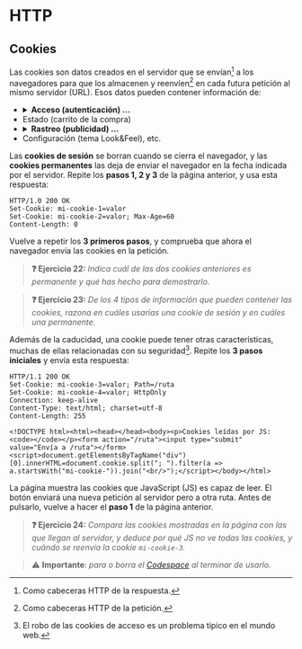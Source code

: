 # HTTP
## Cookies

Las cookies son datos creados en el servidor que se envían[^1] a los navegadores para que los almacenen y reenvíen[^2] en cada futura petición al mismo servidor (URL). Esos datos pueden contener información de:

- <details><summary><strong>Acceso (autenticación) ...</strong></summary><br><object type="image/svg+xml" data="./files/cookies.acceso.svg" width="100%"></object></details>
- Estado (carrito de la compra) 
- <details><summary><strong>Rastreo (publicidad) ...</strong></summary><br><object type="image/svg+xml" data="./files/cookies.rastreo.svg" width="100%"></object></details>
- Configuración (tema Look&Feel), etc.

Las **cookies de sesión** se borran cuando se cierra el navegador, y las **cookies permanentes** las deja de enviar el navegador en la fecha indicada por el servidor. Repite los **pasos 1, 2 y 3** de la página anterior, y usa esta respuesta:
```http
HTTP/1.0 200 OK
Set-Cookie: mi-cookie-1=valor
Set-Cookie: mi-cookie-2=valor; Max-Age=60
Content-Length: 0

```
Vuelve a repetir los **3 primeros pasos**, y comprueba que ahora el navegador envía las cookies en la petición. 

> **❓ Ejercicio 22:** _Indica cuál de las dos cookies anteriores es permanente y qué has hecho para demostrarlo._

> **❓ Ejercicio 23:** _De los 4 tipos de información que pueden contener las cookies, razona en cuáles usarías una cookie de sesión y en cuáles una permanente._

Además de la caducidad, una cookie puede tener otras características, muchas de ellas relacionadas con su seguridad[^3]. Repite los **3 pasos iniciales** y envía esta respuesta:
```http
HTTP/1.1 200 OK
Set-Cookie: mi-cookie-3=valor; Path=/ruta
Set-Cookie: mi-cookie-4=valor; HttpOnly
Connection: keep-alive
Content-Type: text/html; charset=utf-8
Content-Length: 255

<!DOCTYPE html><html><head></head><body><p>Cookies leídas por JS: <code></code></p><form action="/ruta"><input type="submit" value="Envía a /ruta"></form><script>document.getElementsByTagName("div")[0].innerHTML=document.cookie.split("; ").filter(a => a.startsWith("mi-cookie-")).join("<br/>");</script></body></html>

```
La página muestra las cookies que JavaScript (JS) es capaz de leer. El botón enviará una nueva petición al servidor pero a otra ruta. Antes de pulsarlo, vuelve a hacer el **paso 1** de la página anterior.

> **❓ Ejercicio 24:** _Compara las cookies mostradas en la página con las que llegan al servidor, y deduce por qué JS no ve todas las cookies, y cuándo se reenvía la cookie `mi-cookie-3`._

> ⚠️ **Importante**: _para o borra el [Codespace](https://github.com/codespaces) al terminar de usarlo._

[^1]: Como cabeceras HTTP de la respuesta.

[^2]: Como cabeceras HTTP de la petición.

[^3]: El robo de las cookies de acceso es un problema típico en el mundo web.